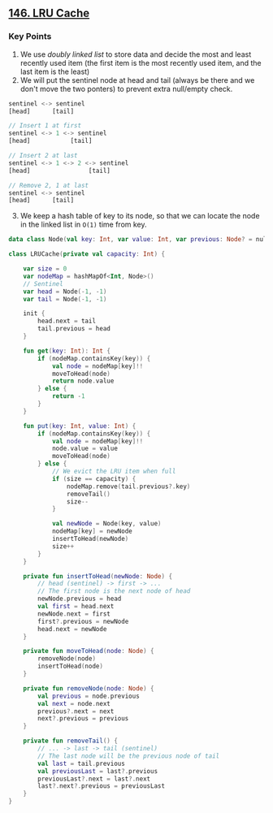 ## [146. LRU Cache](https://leetcode.com/problems/lru-cache/)

### Key Points
1. We use *doubly linked list* to store data and decide the most and least recently used item (the first item is the most recently used item, and the last item is the least)
2. We will put the sentinel node at head and tail (always be there and we don't move the two ponters) to prevent extra null/empty check.

```js
sentinel <-> sentinel
[head]      [tail]

// Insert 1 at first
sentinel <-> 1 <-> sentinel
[head]           [tail]

// Insert 2 at last
sentinel <-> 1 <-> 2 <-> sentinel
[head]                [tail]

// Remove 2, 1 at last
sentinel <-> sentinel
[head]      [tail]
```

3. We keep a hash table of key to its node, so that we can locate the node in the linked list in `O(1)` time from key.

```kotlin
data class Node(val key: Int, var value: Int, var previous: Node? = null, var next: Node? = null)

class LRUCache(private val capacity: Int) {

    var size = 0
    var nodeMap = hashMapOf<Int, Node>()
    // Sentinel
    var head = Node(-1, -1)
    var tail = Node(-1, -1)

    init {
        head.next = tail
        tail.previous = head
    }

    fun get(key: Int): Int {
        if (nodeMap.containsKey(key)) {
            val node = nodeMap[key]!!
            moveToHead(node)
            return node.value
        } else {
            return -1
        }
    }

    fun put(key: Int, value: Int) {
        if (nodeMap.containsKey(key)) {
            val node = nodeMap[key]!!
            node.value = value
            moveToHead(node)
        } else {
            // We evict the LRU item when full
            if (size == capacity) {
                nodeMap.remove(tail.previous?.key)
                removeTail()
                size--
            }

            val newNode = Node(key, value)
            nodeMap[key] = newNode
            insertToHead(newNode)
            size++
        }
    }

    private fun insertToHead(newNode: Node) {
        // head (sentinel) -> first -> ...
        // The first node is the next node of head
        newNode.previous = head
        val first = head.next
        newNode.next = first
        first?.previous = newNode
        head.next = newNode
    }

    private fun moveToHead(node: Node) {
        removeNode(node)
        insertToHead(node)
    }

    private fun removeNode(node: Node) {
        val previous = node.previous
        val next = node.next
        previous?.next = next
        next?.previous = previous
    }

    private fun removeTail() {
        // ... -> last -> tail (sentinel)
        // The last node will be the previous node of tail
        val last = tail.previous
        val previousLast = last?.previous
        previousLast?.next = last?.next
        last?.next?.previous = previousLast
    }
}
```